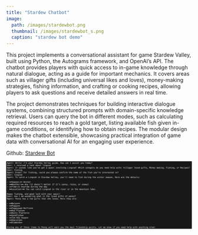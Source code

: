 ```yaml
---
title: "Stardew Chatbot"
image: 
  path: /images/stardewbot.png
  thumbnail: /images/stardewbot_s.png
  caption: "stardew bot demo"
---
```


This project implements a conversational assistant for game Stardew Valley, built using Python, the Autograms framework, and OpenAI’s API. The chatbot provides players with quick access to in-game knowledge through natural dialogue, acting as a guide for important mechanics. It covers areas such as villager gifts (including universal likes and loves), money-making strategies, fishing information, and crafting or cooking recipes, allowing players to ask questions and receive detailed answers in real time.

The project demonstrates techniques for building interactive dialogue systems, combining structured prompts with domain-specific knowledge retrieval. Users can query the bot in different modes, such as calculating required resources to reach a gold target, listing available fish given in-game conditions, or identifying how to obtain recipes. The modular design makes the chatbot extensible, showcasing practical integration of game data with conversational AI for an engaging user experience.

Github: <a href="https://github.com/Rachelyan666/stardew_chatbot#">Stardew Bot</a>

![interpreter](/images/stardewbot.png)